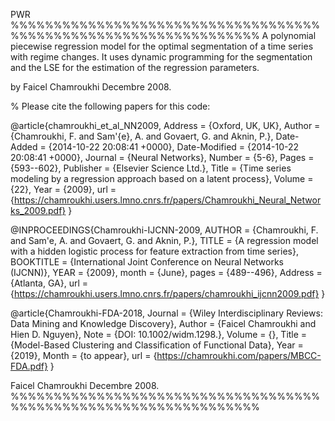 PWR
%%%%%%%%%%%%%%%%%%%%%%%%%%%%%%%%%%%%%%%%%%%%%%%%%%%%%%%%%%%%%%%%%
A polynomial piecewise regression model for the optimal segmentation of a
time series with regime changes. It uses dynamic programming for the segmentation 
and the LSE for the estimation of the regression parameters.

by Faicel Chamroukhi Decembre 2008.

% Please cite the following papers for this code:

@article{chamroukhi_et_al_NN2009,
	Address = {Oxford, UK, UK},
	Author = {Chamroukhi, F. and Sam\'{e}, A. and Govaert, G. and Aknin, P.},
	Date-Added = {2014-10-22 20:08:41 +0000},
	Date-Modified = {2014-10-22 20:08:41 +0000},
	Journal = {Neural Networks},
	Number = {5-6},
	Pages = {593--602},
	Publisher = {Elsevier Science Ltd.},
	Title = {Time series modeling by a regression approach based on a latent process},
	Volume = {22},
	Year = {2009},
	url  = {https://chamroukhi.users.lmno.cnrs.fr/papers/Chamroukhi_Neural_Networks_2009.pdf}
	}

@INPROCEEDINGS{Chamroukhi-IJCNN-2009,
  AUTHOR =       {Chamroukhi, F. and Sam\'e,  A. and Govaert, G. and Aknin, P.},
  TITLE =        {A regression model with a hidden logistic process for feature extraction from time series},
  BOOKTITLE =    {International Joint Conference on Neural Networks (IJCNN)},
  YEAR =         {2009},
  month = {June},
  pages = {489--496},
  Address = {Atlanta, GA},
 url = {https://chamroukhi.users.lmno.cnrs.fr/papers/chamroukhi_ijcnn2009.pdf}
}

@article{Chamroukhi-FDA-2018,
	Journal = {Wiley Interdisciplinary Reviews: Data Mining and Knowledge Discovery},
	Author = {Faicel Chamroukhi and Hien D. Nguyen},
	Note = {DOI: 10.1002/widm.1298.},
	Volume = {},
	Title = {Model-Based Clustering and Classification of Functional Data},
	Year = {2019},
	Month = {to appear},
	url =  {https://chamroukhi.com/papers/MBCC-FDA.pdf}
	}



Faicel Chamroukhi Decembre 2008.
%%%%%%%%%%%%%%%%%%%%%%%%%%%%%%%%%%%%%%%%%%%%%%%%%%%%%%%%%%%%%%%%%
